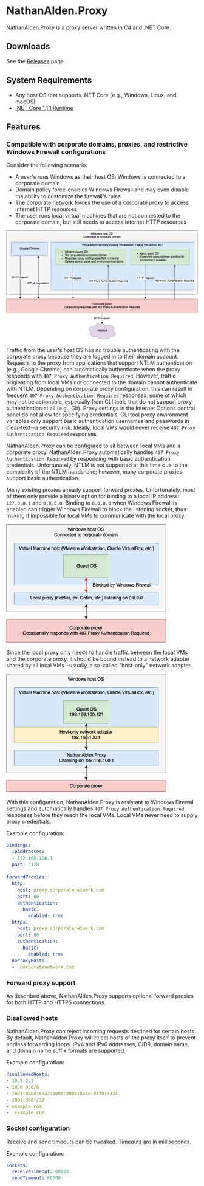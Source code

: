 # NathanAlden.Proxy

NathanAlden.Proxy is a proxy server written in C# and .NET Core.

## Downloads

See the [Releases](https://github.com/nathan-alden/proxy/releases) page.

## System Requirements

* Any host OS that supports .NET Core (e.g., Windows, Linux, and macOS)
* [.NET Core 1.1.1 Runtime](https://www.microsoft.com/net/download/core#/runtime)

## Features

### Compatible with corporate domains, proxies, and restrictive Windows Firewall configurations

Consider the following scenario:
* A user's runs Windows as their host OS; Windows is connected to a corporate domain
* Domain policy force-enables Windows Firewall and may even disable the ability to customize the firewall's rules
* The corporate network forces the use of a corporate proxy to access internet HTTP resources
* The user runs local virtual machines that are not connected to the corporate domain, but still needs to access internet HTTP resources

![Corporate Proxy](docs/corporate-proxy.png)

Traffic from the user's host OS has no trouble authenticating with the corporate proxy because they are logged in to their domain account. Requests to the proxy from applications that support NTLM authentication (e.g., Google Chrome) can automatically authenticate when the proxy responds with `407 Proxy Authentication Required`. However, traffic originating from local VMs not connected to the domain cannot authenticate with NTLM. Depending on corporate proxy configuration, this can result in frequent `407 Proxy Authentication Required` responses, some of which may not be actionable, especially from CLI tools that do not support proxy authentication at all (e.g., Git). Proxy settings in the Internet Options control panel do not allow for specifying credentials. CLI tool proxy environment variables only support basic authentication usernames and passwords in clear-text--a security risk. Ideally, local VMs would never receive `407 Proxy Authentication Required` responses.

NathanAlden.Proxy can be configured to sit between local VMs and a corporate proxy. NathanAlden.Proxy automatically handles `407 Proxy Authentication Required` by responding with basic authentication credentials. Unfortunately, NTLM is not supported at this time due to the complexity of the NTLM handshake; however, many corporate proxies support basic authentication.

Many existing proxies already support forward proxies. Unfortunately, most of them only provide a binary option for binding to a local IP address: `127.0.0.1` and `0.0.0.0`. Binding to `0.0.0.0` when Windows Firewall is enabled can trigger Windows Firewall to block the listening socket, thus making it impossible for local VMs to communicate with the local proxy.

![Windows Firewall](docs/windows-firewall.png)

Since the local proxy only needs to handle traffic between the local VMs and the corporate proxy, it should be bound instead to a network adapter shared by all local VMs--usually, a so-called "host-only" network adapter.

![Host-Only](docs/host-only.png)

With this configuration, NathanAlden.Proxy is resistant to Windows Firewall settings and automatically handles `407 Proxy Authentication Required` responses before they reach the local VMs. Local VMs never need to supply proxy credentials.

Example configuration:

```YAML
bindings:
  ipAddresses:
  - 192.168.100.1
  port: 3128

forwardProxies:
  http:
    host: proxy.corporatenetwork.com
    port: 80
    authentication:
      basic:
        enabled: true
  https:
    host: proxy.corporatenetwork.com
    port: 80
    authentication:
      basic:
        enabled: true
  noProxyHosts:
  - .corporatenetwork.com
```

### Forward proxy support

As described above, NathanAlden.Proxy supports optional forward proxies for both HTTP and HTTPS connections.

### Disallowed hosts

NathanAlden.Proxy can reject incoming requests destined for certain hosts. By default, NathanAlden.Proxy will reject hosts of the proxy itself to prevent endless forwarding loops. IPv4 and IPv6 addresses, CIDR, domain name, and domain name suffix formats are supported.

Example configuration:

```YAML
disallowedHosts:
- 10.1.2.3
- 10.0.0.0/8
- 2001:0db8:85a3:0000:0000:8a2e:0370:7334
- 2001:db8:/32
- example.com
- .example.com
```

### Socket configuration

Receive and send timeouts can be tweaked. Timeouts are in milliseconds.

Example configuration:

```YAML
sockets:
  receiveTimeout: 60000
  sendTimeout: 60000
```